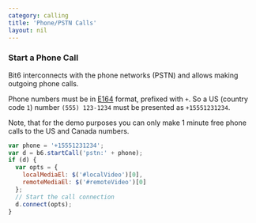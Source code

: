 ```yaml
---
category: calling
title: 'Phone/PSTN Calls'
layout: nil
---
```


### Start a Phone Call

Bit6 interconnects with the phone networks (PSTN) and allows making outgoing phone calls.

Phone numbers must be in [E164](http://en.wikipedia.org/wiki/E.164) format, prefixed with `+`. So a US (country code `1`) number `(555) 123-1234` must be presented as `+15551231234`.

Note, that for the demo purposes you can only make 1 minute free phone calls to the US and Canada numbers.


```js
var phone = '+15551231234';
var d = b6.startCall('pstn:' + phone);
if (d) {
  var opts = {
    localMediaEl: $('#localVideo')[0],
    remoteMediaEl: $('#remoteVideo')[0]
  };
  // Start the call connection
  d.connect(opts);
}
```
